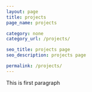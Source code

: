 ```yaml
---
layout: page
title: projects
page_name: projects

category: none
category_url: /projects/

seo_title: projects page
seo_description: projects page

permalink: /projects/
---
```


This is first paragraph
